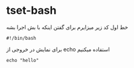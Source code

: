 # tset-bash
خط اول کد زیر میزایرم برای گفتن اینکه با بش اجرا بشه

``#!/bin/bash``

برای نمایش در خروجی از echo استفاده میکنیم

``echo "hello"``
